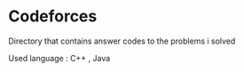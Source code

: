 # Codeforces

Directory that contains answer codes to the problems i solved

Used language : C++ , Java
